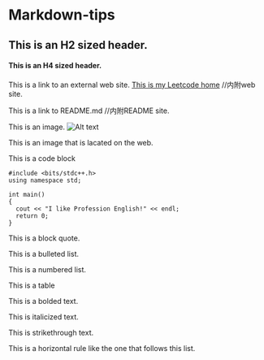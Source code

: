 # Markdown-tips

## This is an H2 sized header.

#### This is an H4 sized header.

This is a link to an external web site.
[This is my Leetcode home](https://leetcode-cn.com/u/ericlife/)
//内附web site.

This is a link to README.md
//内附README site.

This is an image.
![Alt text](Markdown-tips/头像.jpg)

This is an image that is lacated on the web.

This is a code block
```
#include <bits/stdc++.h>
using namespace std;

int main()
{
  cout << "I like Profession English!" << endl;
  return 0;
}
```

This is a block quote.

This is a bulleted list.

This is a numbered list.

This is a table

This is a bolded text.

This is italicized text.

This is strikethrough text.

This is a horizontal rule like the one that follows this list.
